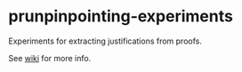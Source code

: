 # prunpinpointing-experiments

Experiments for extracting justifications from proofs.

See [wiki](https://github.com/liveontologies/pinpointing-experiments/wiki) for more info.
